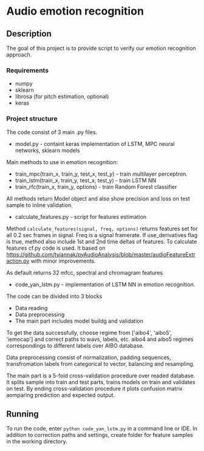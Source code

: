 # Audio emotion recognition

## Description

The goal of this project is to provide script to verify our emotion recognition approach.

### Requirements

* numpy
* sklearn
* librosa (for pitch estimation, optional)
* keras

### Project structure
The code consist of 3 main .py files.

* model.py - containt keras implementation of LSTM, MPC neural networks, sklearn models

 Main methods to use in emotion recognition:
 * train_mpc(train_x, train_y, test_x, test_y) - train multilayer perceptron. 
 * train_lstm(train_x, train_y, test_x, test_y) - train LSTM NN
 * train_rfc(train_x, train_y, options) - train Random Forest classifier

 All methods return Model object and also show precision and loss on test sample to inline validation. 

* calculate_features.py - script for features estimation

 Method `calculate_features(signal, freq, options)` returns features set for all 0.2 sec frames in signal. Freq is a signal framerate. If use_derivatives flag is true, method also include 1st and 2nd time deltas of features.
 To calculate features cf.py code is used. It based on https://github.com/tyiannak/pyAudioAnalysis/blob/master/audioFeatureExtraction.py with minor improvements. 

 As default returns 32 mfcc, spectral and chromagram features

* code_yan_lstm.py - implementation of LSTM NN in emotion recognition. 

 The code can be divided into 3 blocks
  * Data reading 
  * Data preprocessing
  * The main part includes model buildg and validation
 
 To get the data successfully, choose regime from ['aibo4', 'aibo5', 'iemocap'] and correct paths to wavs, labels, etc. aibo4 and aibo5 regimes correspondings to different labels over AIBO database.
 
 Data preprocessing consist of normalization, padding sequences, transfromation labels from categorical to vector, balancing and resampling.

 The main part is a 5-fold cross-validation procedure over readed database. It splits sample into train and test parts, trains models on train and validates on test. By ending cross-validation procedure it plots confusion matrix aomparing prediction and expected output.

## Running

To run the code, enter `python code_yan_lstm.py` in a command line or IDE. In addition to correction paths and settings, create folder for feature samples in the working directory. 

